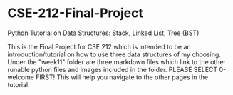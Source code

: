 # CSE-212-Final-Project
Python Tutorial on Data Structures: Stack, Linked List, Tree (BST)

This is the Final Project for CSE 212 which is intended to be an introduction/tutorial on how to use three data structures of my choosing. Under the "week11" folder
are three markdown files which link to the other runable python files and images included in the folder.
PLEASE SELECT 0-welcome FIRST! This will help you navigate to the other pages in the tutorial.

